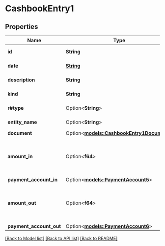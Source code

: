 # CashbookEntry1

## Properties

Name | Type | Description | Notes
------------ | ------------- | ------------- | -------------
**id** | **String** | Cashbook id | 
**date** | [**String**](string.md) | Cashbook date | 
**description** | **String** | Cashbook description | 
**kind** | **String** | Cashbook kind | 
**r#type** | Option<**String**> | Cashbook type | [optional]
**entity_name** | Option<**String**> | Cashbook entity name | [optional]
**document** | Option<[**models::CashbookEntry1Document**](CashbookEntry_1_document.md)> |  | [optional]
**amount_in** | Option<**f64**> | [Only for cashbook entry in] Cashbook total amount in | [optional]
**payment_account_in** | Option<[**models::PaymentAccount5**](PaymentAccount_5.md)> |  | [optional]
**amount_out** | Option<**f64**> | [Only for cashbook entry out] Cashbook total amount out | [optional]
**payment_account_out** | Option<[**models::PaymentAccount6**](PaymentAccount_6.md)> |  | [optional]

[[Back to Model list]](../README.md#documentation-for-models) [[Back to API list]](../README.md#documentation-for-api-endpoints) [[Back to README]](../README.md)


